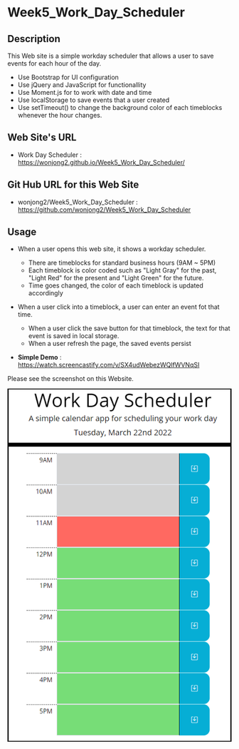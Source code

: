 # Week5_Work_Day_Scheduler

## Description

This Web site is a simple workday scheduler that allows a user to save events for each hour of the day.

- Use Bootstrap for UI configuration
- Use jQuery and JavaScript for functionallity
- Use Moment.js for to work with date and time
- Use localStorage to save events that a user created
- Use setTimeout() to change the background color of each timeblocks whenever the hour changes.

## Web Site's URL

- Work Day Scheduler : 
https://wonjong2.github.io/Week5_Work_Day_Scheduler/

## Git Hub URL for this Web Site
- wonjong2/Week5_Work_Day_Scheduler : https://github.com/wonjong2/Week5_Work_Day_Scheduler

## Usage

- When a user opens this web site, it shows a workday scheduler.
    - There are timeblocks for standard business hours (9AM ~ 5PM)
    - Each timeblock is color coded such as "Light Gray" for the past, "Light Red" for the present and "Light Green" for the future.
    - Time goes changed, the color of each timeblock is updated accordingly
- When a user click into a timeblock, a user can enter an event fot that time.
    - When a user click the save button for that timeblock, the text for that event is saved in local storage.
    - When a user refresh the page, the saved events persist

- __Simple Demo__ : https://watch.screencastify.com/v/SX4udWebezWQlfWVNqSI

Please see the screenshot on this Website.

![screenshot](/assets/images/screenshot.png)
